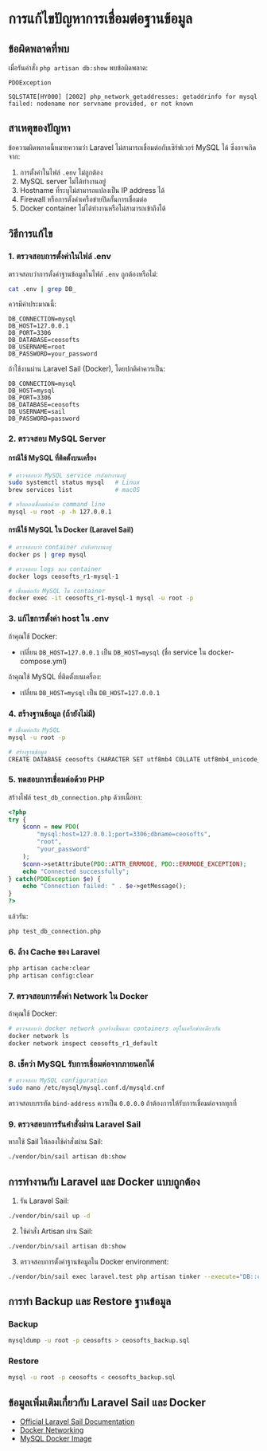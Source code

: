 # การแก้ไขปัญหาการเชื่อมต่อฐานข้อมูล

## ข้อผิดพลาดที่พบ

เมื่อรันคำสั่ง `php artisan db:show` พบข้อผิดพลาด:

```
PDOException

SQLSTATE[HY000] [2002] php_network_getaddresses: getaddrinfo for mysql failed: nodename nor servname provided, or not known
```

## สาเหตุของปัญหา

ข้อความผิดพลาดนี้หมายความว่า Laravel ไม่สามารถเชื่อมต่อกับเซิร์ฟเวอร์ MySQL ได้ ซึ่งอาจเกิดจาก:

1. การตั้งค่าในไฟล์ `.env` ไม่ถูกต้อง
2. MySQL server ไม่ได้ทำงานอยู่
3. Hostname ที่ระบุไม่สามารถแปลงเป็น IP address ได้
4. Firewall หรือการตั้งค่าเครือข่ายปิดกั้นการเชื่อมต่อ
5. Docker container ไม่ได้ทำงานหรือไม่สามารถเข้าถึงได้

## วิธีการแก้ไข

### 1. ตรวจสอบการตั้งค่าในไฟล์ .env

ตรวจสอบว่าการตั้งค่าฐานข้อมูลในไฟล์ `.env` ถูกต้องหรือไม่:

```bash
cat .env | grep DB_
```

ควรมีค่าประมาณนี้:

```
DB_CONNECTION=mysql
DB_HOST=127.0.0.1
DB_PORT=3306
DB_DATABASE=ceosofts
DB_USERNAME=root
DB_PASSWORD=your_password
```

ถ้าใช้งานผ่าน Laravel Sail (Docker), โดยปกติค่าควรเป็น:

```
DB_CONNECTION=mysql
DB_HOST=mysql
DB_PORT=3306
DB_DATABASE=ceosofts
DB_USERNAME=sail
DB_PASSWORD=password
```

### 2. ตรวจสอบ MySQL Server

#### กรณีใช้ MySQL ที่ติดตั้งบนเครื่อง

```bash
# ตรวจสอบว่า MySQL service กำลังทำงานอยู่
sudo systemctl status mysql   # Linux
brew services list            # macOS

# หรือลองเชื่อมต่อด้วย command line
mysql -u root -p -h 127.0.0.1
```

#### กรณีใช้ MySQL ใน Docker (Laravel Sail)

```bash
# ตรวจสอบว่า container กำลังทำงานอยู่
docker ps | grep mysql

# ตรวจสอบ logs ของ container
docker logs ceosofts_r1-mysql-1

# เชื่อมต่อกับ MySQL ใน container
docker exec -it ceosofts_r1-mysql-1 mysql -u root -p
```

### 3. แก้ไขการตั้งค่า host ใน .env

ถ้าคุณใช้ Docker:

-   เปลี่ยน `DB_HOST=127.0.0.1` เป็น `DB_HOST=mysql` (ชื่อ service ใน docker-compose.yml)

ถ้าคุณใช้ MySQL ที่ติดตั้งบนเครื่อง:

-   เปลี่ยน `DB_HOST=mysql` เป็น `DB_HOST=127.0.0.1`

### 4. สร้างฐานข้อมูล (ถ้ายังไม่มี)

```bash
# เชื่อมต่อกับ MySQL
mysql -u root -p

# สร้างฐานข้อมูล
CREATE DATABASE ceosofts CHARACTER SET utf8mb4 COLLATE utf8mb4_unicode_ci;
```

### 5. ทดสอบการเชื่อมต่อด้วย PHP

สร้างไฟล์ `test_db_connection.php` ด้วยเนื้อหา:

```php
<?php
try {
    $conn = new PDO(
        "mysql:host=127.0.0.1;port=3306;dbname=ceosofts",
        "root",
        "your_password"
    );
    $conn->setAttribute(PDO::ATTR_ERRMODE, PDO::ERRMODE_EXCEPTION);
    echo "Connected successfully";
} catch(PDOException $e) {
    echo "Connection failed: " . $e->getMessage();
}
?>
```

แล้วรัน:

```bash
php test_db_connection.php
```

### 6. ล้าง Cache ของ Laravel

```bash
php artisan cache:clear
php artisan config:clear
```

### 7. ตรวจสอบการตั้งค่า Network ใน Docker

ถ้าคุณใช้ Docker:

```bash
# ตรวจสอบว่า docker network ถูกสร้างขึ้นและ containers อยู่ในเครือข่ายเดียวกัน
docker network ls
docker network inspect ceosofts_r1_default
```

### 8. เช็คว่า MySQL รับการเชื่อมต่อจากภายนอกได้

```bash
# ตรวจสอบ MySQL configuration
sudo nano /etc/mysql/mysql.conf.d/mysqld.cnf
```

ตรวจสอบบรรทัด `bind-address` ควรเป็น `0.0.0.0` ถ้าต้องการให้รับการเชื่อมต่อจากทุกที่

### 9. ตรวจสอบการรันคำสั่งผ่าน Laravel Sail

หากใช้ Sail ให้ลองใช้คำสั่งผ่าน Sail:

```bash
./vendor/bin/sail artisan db:show
```

## การทำงานกับ Laravel และ Docker แบบถูกต้อง

1. รัน Laravel Sail:

```bash
./vendor/bin/sail up -d
```

2. ใช้คำสั่ง Artisan ผ่าน Sail:

```bash
./vendor/bin/sail artisan db:show
```

3. ตรวจสอบการตั้งค่าฐานข้อมูลใน Docker environment:

```bash
./vendor/bin/sail exec laravel.test php artisan tinker --execute="DB::connection()->getPdo();"
```

## การทำ Backup และ Restore ฐานข้อมูล

### Backup

```bash
mysqldump -u root -p ceosofts > ceosofts_backup.sql
```

### Restore

```bash
mysql -u root -p ceosofts < ceosofts_backup.sql
```

## ข้อมูลเพิ่มเติมเกี่ยวกับ Laravel Sail และ Docker

-   [Official Laravel Sail Documentation](https://laravel.com/docs/10.x/sail)
-   [Docker Networking](https://docs.docker.com/network/)
-   [MySQL Docker Image](https://hub.docker.com/_/mysql)

